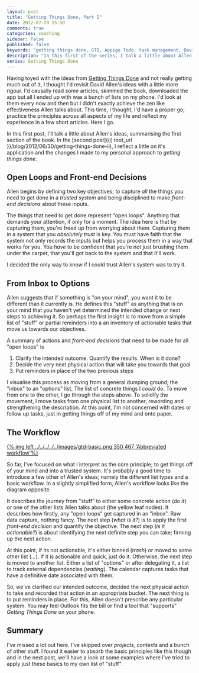 ```yaml
---
layout: post
title: "Getting Things Done, Part I"
date: 2012-07-20 15:50
comments: true
categories: coaching
sidebar: false
published: false
keywords: "getting things done, GTD, Appigo Todo, task management, David Allen, Stree-free productivity"
description: "In this first of the series, I talk a little about Allen's ideas, summarising the first section of the book and reflect a little on the changes I made to my personal approach to getting things done."
series: Getting Things Done
---
```


Having toyed with the ideas from [Getting Things Done](http://www.amazon.co.uk/gp/product/0749922648/ref=as_li_qf_sp_asin_il_tl?ie=UTF8&tag=diyfiesta&linkCode=as2&camp=1634&creative=6738&creativeASIN=0749922648) and not really getting much out of it, I thought I'd revisit David Allen's ideas with a little more rigour. I'd causally read some articles, skimmed the book, downloaded the app but all I ended up with was a bunch of lists on my phone. I'd look at them every now and then but I didn't exactly achieve the zen like effectiveness Allen talks about. This time, I thought, I'd have a proper go; practice the principles across all aspects of my life and reflect my experience in a few short articles. Here I go.


In this first post, I'll talk a little about Allen's ideas, summarising the first section of the book. In the [second post]({{ root_url }}/blog/2012/06/30/getting-things-done-ii), I reflect a little on it's application and the changes I made to my personal approach to _getting things done_.

<!-- more -->

## Open Loops and Front-end Decisions

Allen begins by defining two key objectives; to capture _all_ the things you need to get done in a _trusted system_ and being disciplined to make _front-end decisions_ about these inputs.

The things that need to get done represent "open loops". Anything that demands your attention, if only for a moment. The idea here is that by capturing them, you're freed up from worrying about them. Capturing them in a system that you _absolutely trust_ is key. You must have faith that the system not only records the inputs but helps you process them in a way that works for you. You _have_ to be confident that you're not just brushing them under the carpet, that you'll got back to the system and that it'll work.

I decided the only way to know if I could trust Allen's system was to try it.


## From Inbox to Options

Allen suggests that if something is "on your mind", you want it to be different than it currently is. He defines this "stuff" as anything that is on your mind that you haven't yet determined the intended change or next steps to achieving it. So perhaps the first insight is to move from a simple list of "stuff" or partial reminders into a an inventory of actionable tasks that move us towards our objectives.

A summary of actions and _front-end decisions_ that need to be made for all "open loops" is

1. Clarify the intended outcome. Quantify the results. When is it done?
1. Decide the very next physical action that will take you towards that goal
1. Put reminders in place of the two previous steps


I visualise this process as moving from a general dumping ground; the "inbox" to an "options" list. The list of concrete things I _could_ do. To move from one to the other, I go through the steps above. To solidify the movement, I move tasks from one physical list to another, rewording and strengthening the description. At this point, I'm not concerned with dates or follow up tasks, just in getting things off of my mind and onto paper.

## The Workflow

[{% img left ../../../../../images/gtd-basic.png 350 467 'Abbreviated workflow'%}](../../../../../images/gtd-basic.png)

So far, I've focused on what I interpret as the core principle; to get things off of your mind and into a trusted system. It's probably a good time to introduce a few other of Allen's ideas; namely the different list types and a basic workflow. In a slightly simplified form, Allen's workflow looks like the diagram opposite.

It describes the journey from "stuff" to either some concrete action (_do it_) or one of the other lists Allen talks about (the yellow leaf nodes). It describes how firstly, any "open loops" get captured in an "inbox". Raw data capture, nothing fancy. The next step (_what is it?_) is to apply the first _front-end decision_ and quantify the objective. The next step (_is it actionable?_) is about identifying the next definite step you can take; firming up the next action.

At this point, if its not actionable, it's either binned (_trash_) or moved to some other list (_..._). If it is actionable and quick, just do it. Otherwise, the next step is moved to another list. Either a list of "options" or after delegating it, a list to track external dependencies (_waiting_). The calendar captures tasks that have a definitive date associated with them.

So, we've clarified our intended outcome, decided the next physical action to take and recorded that action in an appropriate bucket. The next thing is to put reminders in place. For this, Allen doesn't prescribe any particular system. You may feel Outlook fits the bill or find a tool that "supports" _Getting Things Done_ on your phone.

## Summary

I've missed a lot out here. I've skipped over _projects_, _contexts_ and a bunch of other stuff. I found it easier to absorb the basic principles like this though and in the next post, we'll have a look at some examples where I've tried to apply just these basics to my own list of "stuff".
